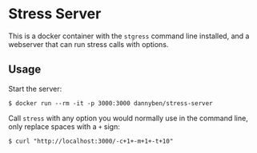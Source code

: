 # Stress Server

This is a docker container with the `stgress` command line installed, and
a webserver that can run stress calls with options.

## Usage

Start the server:

```shell
$ docker run --rm -it -p 3000:3000 dannyben/stress-server
```

Call `stress` with any option you would normally use in the command line,
only replace spaces with a `+` sign:

```shell
$ curl "http://localhost:3000/-c+1+-m+1+-t+10"
```



